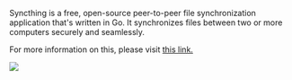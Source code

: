 Syncthing is a free, open-source peer-to-peer file synchronization application that's written in Go. It synchronizes files between two or more computers securely and seamlessly.

For more information on this, please visit [this link.](https://syncthing.net/)

![](https://docs.usbx.me/uploads/images/gallery/2020-06/image-1591019800959.png)